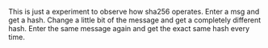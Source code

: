This is just a experiment to observe how sha256 operates. Enter a msg and get a hash. Change a little bit of the message and get a completely different hash. Enter the same message again and get the exact same hash every time. 
